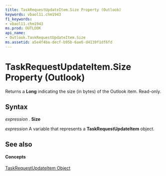 ```yaml
---
title: TaskRequestUpdateItem.Size Property (Outlook)
keywords: vbaol11.chm1943
f1_keywords:
- vbaol11.chm1943
ms.prod: OUTLOOK
api_name:
- Outlook.TaskRequestUpdateItem.Size
ms.assetid: a5e4f4ba-decf-b95b-6ae6-d4139f1df6fd
---
```



# TaskRequestUpdateItem.Size Property (Outlook)

Returns a  **Long** indicating the size (in bytes) of the Outlook item. Read-only.


## Syntax

 _expression_ . **Size**

 _expression_ A variable that represents a **TaskRequestUpdateItem** object.


## See also


#### Concepts


[TaskRequestUpdateItem Object](taskrequestupdateitem-object-outlook.md)

